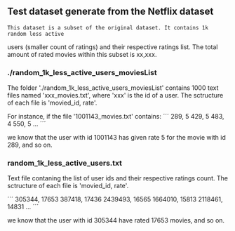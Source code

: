 ## Test dataset generate from the Netflix dataset

	This dataset is a subset of the original dataset. It contains 1k random less active 
users (smaller count of ratings) and their respective ratings list. The total amount
of rated movies within this subset is xx,xxx.

### ./random_1k_less_active_users_moviesList

The folder './random_1k_less_active_users_moviesList' contains 1000 text files
named 'xxx_movies.txt', where 'xxx' is the id of a user. The sctructure of each file
is 'movied_id, rate'.

For instance, if the file '1001143_movies.txt' contains:
´´´
289, 5
429, 5
483, 4
550, 5
...
´´´

we know that the user  with id 1001143 has given rate 5 for the movie with id 289, and so on.

### random_1k_less_active_users.txt

Text file contaning the list of user ids and their respective ratings count. The sctructure 
of each file is 'movied_id, rate'.

´´´
305344, 17653
387418, 17436
2439493, 16565
1664010, 15813
2118461, 14831
...
´´´

we know that the user  with id 305344 have rated 17653 movies, and so on.




